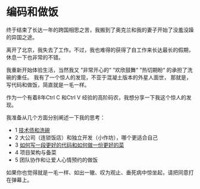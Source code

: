 # 编码和做饭

终于结束了长达一年的跨国相思之苦，我搬到了奥克兰和我的妻子开始了没羞没躁的异国之途。

离开了北京，我失去了工作。不过，我也难得的获得了自工作来长达最长的假期，休息一下也非常的不错。

我重新开始体验生活，当然我又 ”非常开心的“ ”欢欣鼓舞“ ”热切期盼“ 的承担了洗碗的重任。
我有了一个惊人的发现，不亚于混凝土版本的外星人面世， 那就是，写代码和做饭，简直就是一毛一样。

作为一个有着8年Ctrl C 和Ctrl V 经验的高阶码农，我想分享一下我这个惊人的发现。

我准备从几个方面分别阐述一下我的思考：

- 1 [技术债和洗碗](./technical-debt-and-washing-dishes-CN.md)
- 2 大公司（连锁饭店）和独立开发（小作坊），哪个更适合自己
- 3 [如何写一段更好的代码和如何做一份更好的菜](./how-to-code-and-how-to-cook-CN.md)
- 4 项目架构与备菜
- 5 团队协作和让爱人心情预约的做饭

如果你也觉得就是一毛一样、如出一辙、叹为观止、垂死病中惊坐起，请把同意打在弹幕上。
